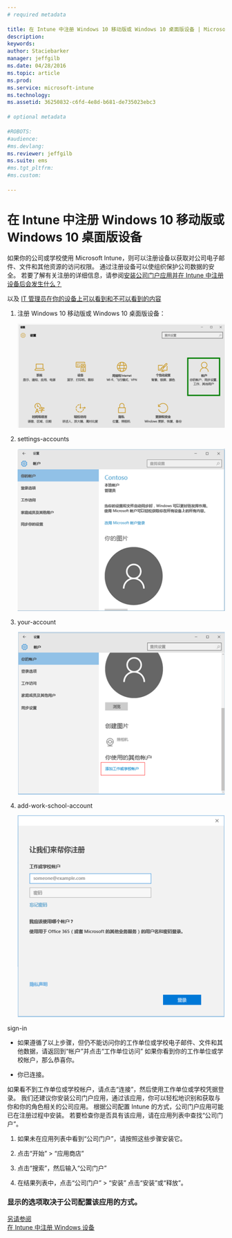 ```yaml
---
# required metadata

title: 在 Intune 中注册 Windows 10 移动版或 Windows 10 桌面版设备 | Microsoft Intune
description:
keywords:
author: Staciebarker
manager: jeffgilb
ms.date: 04/28/2016
ms.topic: article
ms.prod:
ms.service: microsoft-intune
ms.technology:
ms.assetid: 36250832-c6fd-4e8d-b681-de735023ebc3

# optional metadata

#ROBOTS:
#audience:
#ms.devlang:
ms.reviewer: jeffgilb
ms.suite: ems
#ms.tgt_pltfrm:
#ms.custom:

---
```



# 在 Intune 中注册 Windows 10 移动版或 Windows 10 桌面版设备

如果你的公司或学校使用 Microsoft Intune，则可以注册设备以获取对公司电子邮件、文件和其他资源的访问权限。 通过注册设备可以使组织保护公司数据的安全。 若要了解有关注册的详细信息，请参阅[安装公司门户应用并在 Intune 中注册设备后会发生什么？](what-happens-if-you-install-the-company-portal-app-and-enroll-your-device-in-intune-windows.md)

以及 [IT 管理员在你的设备上可以看到和不可以看到的内容](what-can-your-it-administrator-see-when-you-enroll-your-device-in-intune-windows.md)

1.  注册 Windows 10 移动版或 Windows 10 桌面版设备：

    ![转到 Windows“设置”，然后点击“帐户”](./media/W10-enroll-1-settings-accounts.png)

2.  settings-accounts

    ![点击“你的帐户”](./media/W10-enroll-2-accounts-your-account.png)

3.  your-account

    ![点击“添加工作单位或学校帐户”](./media/W10-enroll-3-add-work-school-acct.png)

4.  add-work-school-account

    ![使用工作单位或学校凭据登录。](./media/W10-enroll-4-sign-in.png)

sign-in

-   如果遵循了以上步骤，但仍不能访问你的工作单位或学校电子邮件、文件和其他数据，请返回到“帐户”并点击“工作单位访问” 如果你看到你的工作单位或学校帐户，那么恭喜你。

-   你已连接。

如果看不到工作单位或学校帐户，请点击“连接”，然后使用工作单位或学校凭据登录。 我们还建议你安装公司门户应用，通过该应用，你可以轻松地识别和获取与你和你的角色相关的公司应用。 根据公司配置 Intune 的方式，公司门户应用可能已在注册过程中安装。 若要检查你是否具有该应用，请在应用列表中查找“公司门户”。

1.  如果未在应用列表中看到“公司门户”，请按照这些步骤安装它。

2.  点击“开始” &gt; “应用商店”

3.  点击“搜索”，然后输入“公司门户”

4.  在结果列表中，点击“公司门户” &gt; “安装” 点击“安装”或“释放”。



### 显示的选项取决于公司配置该应用的方式。
[另请参阅](enroll-your-device-in-intune-windows.md)</br>
[在 Intune 中注册 Windows 设备](using-your-windows-device-with-intune.md)



<!--HONumber=May16_HO2-->


